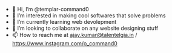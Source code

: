 - 👋 Hi, I’m @templar-command0
- 👀 I’m interested in making cool softwares that solve problems
- 🌱 I’m currently learning web devolepment
- 💞️ I’m looking to collaborate on any website designing stuff
- 📫 How to reach me at ajay.kumar@talentelgia.in / https://www.instagram.com/o_command0

<!---
templar-command0/templar-command0 is a ✨ special ✨ repository because its `README.md` (this file) appears on your GitHub profile.
You can click the Preview link to take a look at your changes.
--->
